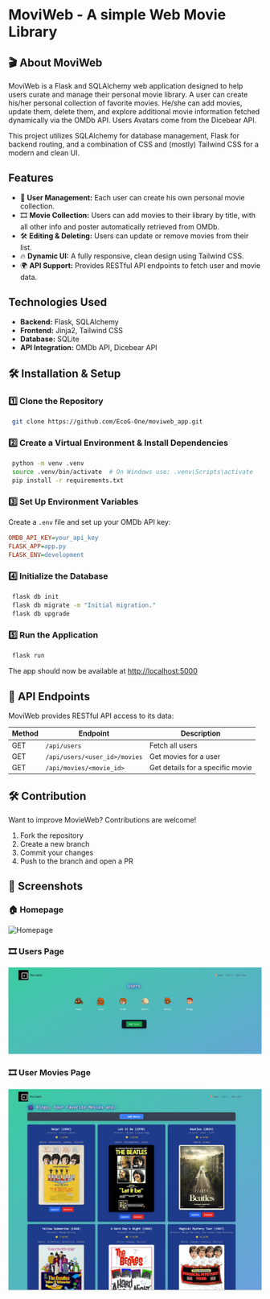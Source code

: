 # MoviWeb - A simple Web Movie Library

## 🎬 About MoviWeb

MoviWeb is a Flask and SQLAlchemy web application designed to help users curate and manage their personal movie library. 
A user can create his/her personal collection of favorite movies. He/she can add movies, update them, delete them, 
and explore additional movie information fetched dynamically via the OMDb API. Users Avatars come from the Dicebear API.

This project utilizes SQLAlchemy for database management, Flask for backend routing, and a combination of CSS and (mostly) Tailwind CSS for a modern and clean UI.

## Features

- 📝 **User Management:** Each user can create his own personal movie collection.
- 🎞️ **Movie Collection:** Users can add movies to their library by title, with all other info and poster automatically retrieved from OMDb.
- 🛠️ **Editing & Deleting:** Users can update or remove movies from their list.
- 🔥 **Dynamic UI:** A fully responsive, clean design using Tailwind CSS.
- 🌍 **API Support:** Provides RESTful API endpoints to fetch user and movie data.

## Technologies Used

- **Backend:** Flask, SQLAlchemy
- **Frontend:** Jinja2, Tailwind CSS
- **Database:** SQLite
- **API Integration:** OMDb API, Dicebear API

## 🛠 Installation & Setup

### 1️⃣ Clone the Repository

```bash
 git clone https://github.com/EcoG-One/moviweb_app.git
```

### 2️⃣ Create a Virtual Environment & Install Dependencies

```bash
 python -m venv .venv
 source .venv/bin/activate  # On Windows use: .venv\Scripts\activate
 pip install -r requirements.txt
```

### 3️⃣ Set Up Environment Variables

Create a `.env` file and set up your OMDb API key:

```ini
OMDB_API_KEY=your_api_key
FLASK_APP=app.py
FLASK_ENV=development
```

### 4️⃣ Initialize the Database

```bash
 flask db init
 flask db migrate -m "Initial migration."
 flask db upgrade
```

### 5️⃣ Run the Application

```bash
 flask run
```

The app should now be available at [http://localhost:5000](http://127.0.0.1:5000) 

## 📡 API Endpoints

MoviWeb provides RESTful API access to its data:

| Method | Endpoint                      | Description                      |
| ------ | ----------------------------- | -------------------------------- |
| GET    | `/api/users`                  | Fetch all users                  |
| GET    | `/api/users/<user_id>/movies` | Get movies for a user            |
| GET    | `/api/movies/<movie_id>`      | Get details for a specific movie |

## 🛠️ Contribution

Want to improve MovieWeb? Contributions are welcome!

1. Fork the repository
2. Create a new branch 
3. Commit your changes
4. Push to the branch and open a PR


## 📸 Screenshots

### 🏠 Homepage
![Homepage](screenshots/home.png)

### 🎞 Users Page
![User Movies](screenshots/users.png)

### 🎞️ User Movies Page
![User Movies](screenshots/ringo.png)


